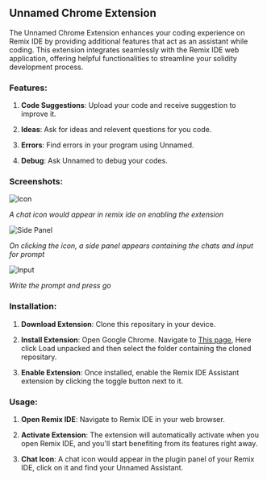 ## Unnamed Chrome Extension

The Unnamed Chrome Extension enhances your coding experience on Remix IDE by providing additional features that act as an assistant while coding. This extension integrates seamlessly with the Remix IDE web application, offering helpful functionalities to streamline your solidity development process.

### Features:

1. **Code Suggestions**: Upload your code and receive suggestion to improve it.

2. **Ideas**: Ask for ideas and relevent questions for you code.

3. **Errors**: Find errors in your program using Unnamed.

4. **Debug**: Ask Unnamed to debug your codes.

### Screenshots:

![Icon](https://github.com/team-unamed/remix-extension/assets/141606762/a2628583-ccb7-4970-96fe-3b1b582b5f92)

*A chat icon would appear in remix ide on enabling the extension*

![Side Panel](https://github.com/team-unamed/remix-extension/assets/141606762/a5d32225-5a20-42f8-94bf-07cc23fe3509)

*On clicking the icon, a side panel appears containing the chats and input for prompt*

![Input](https://github.com/team-unamed/remix-extension/assets/141606762/7c95676a-e4d3-4fde-b015-025d5487e81d)

*Write the prompt and press go*

### Installation:

1. **Download Extension**: Clone this repositary in your device.

2. **Install Extension**: Open Google Chrome. Navigate to [This page](chrome://extensions/), Here click Load unpacked and then select the folder containing the cloned repositary.

3. **Enable Extension**: Once installed, enable the Remix IDE Assistant extension by clicking the toggle button next to it.

### Usage:

1. **Open Remix IDE**: Navigate to Remix IDE in your web browser.

2. **Activate Extension**: The extension will automatically activate when you open Remix IDE, and you'll start benefiting from its features right away.

3. **Chat Icon**: A chat icon would appear in the plugin panel of your Remix IDE, click on it and find your Unnamed Assistant.
